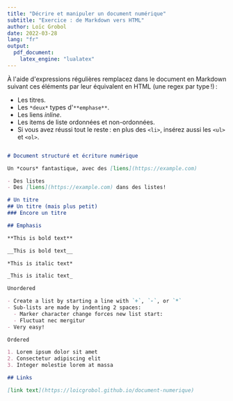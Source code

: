 ```yaml
---
title: "Décrire et manipuler un document numérique"
subtitle: "Exercice : de Markdown vers HTML" 
author: Loïc Grobol
date: 2022-03-28
lang: "fr"
output:
  pdf_document:
    latex_engine: "lualatex"
---
```


À l'aide d'expressions régulières remplacez dans le document en Markdown suivant ces éléments par
leur équivalent en HTML (une regex par type !) :

- Les titres.
- Les `*deux*` types d'`**emphase**`.
- Les liens *inline*.
- Les items de liste ordonnées et non-ordonnées.
- Si vous avez réussi tout le reste : en plus des `<li>`, insérez aussi les `<ul>` et `<ol>`.

```md

# Document structuré et écriture numérique

Un *cours* fantastique, avec des [liens](https://example.com)

- Des listes
- Des [liens](https://example.com) dans des listes!

# Un titre
## Un titre (mais plus petit)
### Encore un titre

## Emphasis

**This is bold text**

__This is bold text__

*This is italic text*

_This is italic text_

Unordered

- Create a list by starting a line with `+`, `-`, or `*`
- Sub-lists are made by indenting 2 spaces:
  - Marker character change forces new list start:
  - Fluctuat nec mergitur
- Very easy!

Ordered

1. Lorem ipsum dolor sit amet
2. Consectetur adipiscing elit
3. Integer molestie lorem at massa

## Links

[link text](https://loicgrobol.github.io/document-numerique)

```
